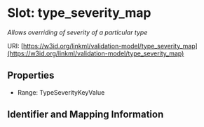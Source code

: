 # Slot: type_severity_map
_Allows overriding of severity of a particular type_


URI: [https://w3id.org/linkml/validation-model/type_severity_map](https://w3id.org/linkml/validation-model/type_severity_map)



<!-- no inheritance hierarchy -->


## Properties

 * Range: TypeSeverityKeyValue



## Identifier and Mapping Information





